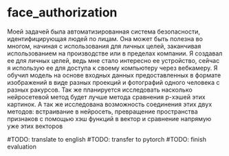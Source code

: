 # face_authorization


Моей задачей была автоматизированная система безопасности, идентифицирующая людей по лицам. Она может быть полезна во многом, начиная с использования для личных целей, заканчивая использованием на производстве или в пределах компании. Я создавал ее для личных целей, ведь мне стало интересно ее устройство, сейчас я использую ее для доступа к своему компьютеру через вебкамеру. Я обучил модель на основе входных данных предоставленных в формате изображений в виде разных проекций и фотографий одного человека с разных ракурсов.
Так же планируется исследовать насколько нейросетевой метод будет лучше метода сравнения p-хэшей этих картинок. А так же исследована возможность соединения этих двух методов: встраивание в нейросеть, превращение пространства признаков с помощью хэш функций в вектор и сравнение напрямую уже этих векторов


#TODO: translate to english
#TODO: transfer to pytorch
#TODO: finish evaluation
